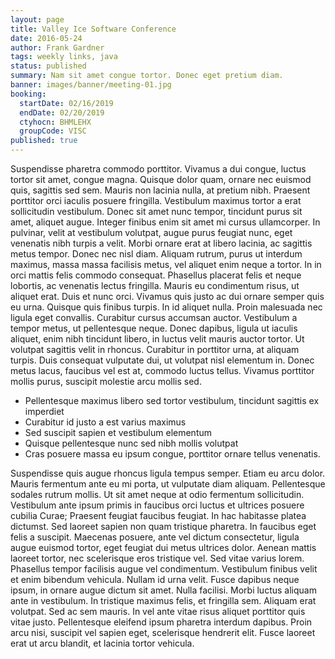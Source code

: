 ```yaml
---
layout: page
title: Valley Ice Software Conference
date: 2016-05-24
author: Frank Gardner
tags: weekly links, java
status: published
summary: Nam sit amet congue tortor. Donec eget pretium diam.
banner: images/banner/meeting-01.jpg
booking:
  startDate: 02/16/2019
  endDate: 02/20/2019
  ctyhocn: BHMLEHX
  groupCode: VISC
published: true
---
```

Suspendisse pharetra commodo porttitor. Vivamus a dui congue, luctus tortor sit amet, congue magna. Quisque dolor quam, ornare nec euismod quis, sagittis sed sem. Mauris non lacinia nulla, at pretium nibh. Praesent porttitor orci iaculis posuere fringilla. Vestibulum maximus tortor a erat sollicitudin vestibulum. Donec sit amet nunc tempor, tincidunt purus sit amet, aliquet augue. Integer finibus enim sit amet mi cursus ullamcorper. In pulvinar, velit at vestibulum volutpat, augue purus feugiat nunc, eget venenatis nibh turpis a velit. Morbi ornare erat at libero lacinia, ac sagittis metus tempor. Donec nec nisl diam. Aliquam rutrum, purus ut interdum maximus, massa massa facilisis metus, vel aliquet enim neque a tortor.
In in orci mattis felis commodo consequat. Phasellus placerat felis et neque lobortis, ac venenatis lectus fringilla. Mauris eu condimentum risus, ut aliquet erat. Duis et nunc orci. Vivamus quis justo ac dui ornare semper quis eu urna. Quisque quis finibus turpis. In id aliquet nulla. Proin malesuada nec ligula eget convallis. Curabitur cursus accumsan auctor. Vestibulum a tempor metus, ut pellentesque neque. Donec dapibus, ligula ut iaculis aliquet, enim nibh tincidunt libero, in luctus velit mauris auctor tortor. Ut volutpat sagittis velit in rhoncus. Curabitur in porttitor urna, at aliquam turpis. Duis consequat vulputate dui, ut volutpat nisl elementum in. Donec metus lacus, faucibus vel est at, commodo luctus tellus. Vivamus porttitor mollis purus, suscipit molestie arcu mollis sed.

* Pellentesque maximus libero sed tortor vestibulum, tincidunt sagittis ex imperdiet
* Curabitur id justo a est varius maximus
* Sed suscipit sapien et vestibulum elementum
* Quisque pellentesque nunc sed nibh mollis volutpat
* Cras posuere massa eu ipsum congue, porttitor ornare tellus venenatis.

Suspendisse quis augue rhoncus ligula tempus semper. Etiam eu arcu dolor. Mauris fermentum ante eu mi porta, ut vulputate diam aliquam. Pellentesque sodales rutrum mollis. Ut sit amet neque at odio fermentum sollicitudin. Vestibulum ante ipsum primis in faucibus orci luctus et ultrices posuere cubilia Curae; Praesent feugiat faucibus feugiat. In hac habitasse platea dictumst. Sed laoreet sapien non quam tristique pharetra. In faucibus eget felis a suscipit. Maecenas posuere, ante vel dictum consectetur, ligula augue euismod tortor, eget feugiat dui metus ultrices dolor. Aenean mattis laoreet tortor, nec scelerisque eros tristique vel. Sed vitae varius lorem. Phasellus tempor facilisis augue vel condimentum.
Vestibulum finibus velit et enim bibendum vehicula. Nullam id urna velit. Fusce dapibus neque ipsum, in ornare augue dictum sit amet. Nulla facilisi. Morbi luctus aliquam ante in vestibulum. In tristique maximus felis, et fringilla sem. Aliquam erat volutpat. Sed ac sem mauris. In vel ante vitae risus aliquet porttitor quis vitae justo. Pellentesque eleifend ipsum pharetra interdum dapibus. Proin arcu nisi, suscipit vel sapien eget, scelerisque hendrerit elit. Fusce laoreet erat ut arcu blandit, et lacinia tortor vehicula.
